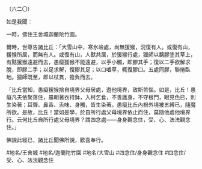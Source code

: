 （六二〇）

如是我聞：

一時，佛住王舍城迦蘭陀竹園。

爾時，世尊告諸比丘：「大雪山中，寒氷嶮處，尚無猨猴，況復有人。或復有山，猨猴所居，而無有人。或復有山，人獸共居，於猨猴行處，獵師以黐膠塗其草上，有黠猨猴遠避而去，愚癡猨猴不能遠避，以手小觸，即膠其手；復以二手欲解求脫，即膠二手；以足求解，復膠其足；以口嚙草，輒復膠口。五處同膠，聯捲臥地。獵師既至，即以杖貫，擔負而去。

「比丘當知，愚癡猨猴捨自境界父母居處，遊他境界，致斯苦惱。如是，比丘！愚癡凡夫依聚落住，晨朝著衣持鉢，入村乞食，不善護身，不守根門，眼見色已，則生染著；耳聲、鼻香、舌味、身觸，皆生染著。愚癡比丘內根外境被五縛已，隨魔所欲。是故，比丘！當如是學，於自所行處父母境界依止而住，莫隨他處他境界行。云何比丘自所行處父母境界？謂四念處——身身觀念住，受、心、法法觀念住。」

佛說此經已，諸比丘聞佛所說，歡喜奉行。

#地名/王舍城
#地名/迦蘭陀竹園
#地名/大雪山
#四念住/身身觀念住
#四念住/受、心、法法觀念住
